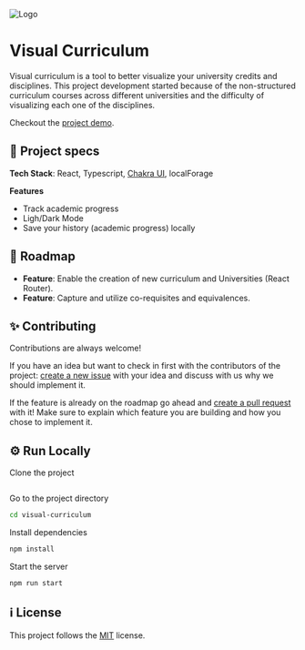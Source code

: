 ![Logo](https://thiagoaugustosm.github.io/visual-curriculum/static/media/peacock-logo.c54a9c97.png)
# Visual Curriculum

Visual curriculum is a tool to better visualize your university credits and disciplines. This project development started because of the non-structured curriculum courses across different universities and the difficulty of visualizing each one of the disciplines.

Checkout the [project demo](https://thiagoaugustosm.github.io/visual-curriculum/).


## 📝 Project specs

**Tech Stack**: React, Typescript, [Chakra UI](https://chakra-ui.com/), localForage

**Features**
- Track academic progress
- Ligh/Dark Mode
- Save your history (academic progress) locally

## 🎯 Roadmap

- __Feature__: Enable the creation of new curriculum and Universities (React Router).
- __Feature__: Capture and utilize co-requisites and equivalences.


## ✨ Contributing

Contributions are always welcome!

If you have an idea but want to check in first with the contributors of the project: [create a new issue](https://github.com/ThiagoAugustoSM/visual-curriculum/issues/new) with your idea and discuss with us why we should implement it.

If the feature is already on the roadmap go ahead and [create a pull request](https://github.com/ThiagoAugustoSM/visual-curriculum/compare) with it! Make sure to explain which feature you are building and how you chose to implement it.


## ⚙️ Run Locally

Clone the project

```bash git clone https://github.com/ThiagoAugustoSM/visual-curriculum.git
```

Go to the project directory

```bash
cd visual-curriculum
```

Install dependencies

```bash
npm install
```

Start the server

```bash
npm run start
```


## ℹ️ License

This project follows the [MIT](https://github.com/ThiagoAugustoSM/visual-curriculum/blob/main/LICENSE) license.
